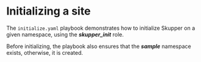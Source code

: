# Initializing a site

The `initialize.yaml` playbook demonstrates how to initialize Skupper
on a given namespace, using the **_skupper_init_** role.

Before initializing, the playbook also ensures that the **_sample_**
namespace exists, otherwise, it is created.